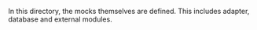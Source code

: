 In this directory, the mocks themselves are defined. This includes adapter, database and external modules.
